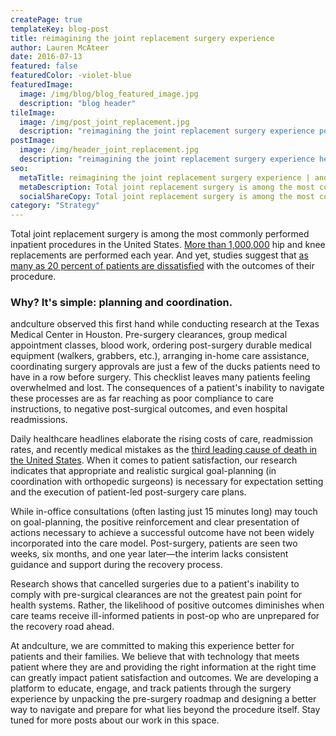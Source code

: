 ```yaml
---
createPage: true
templateKey: blog-post
title: reimagining the joint replacement surgery experience
author: Lauren McAteer
date: 2016-07-13
featured: false
featuredColor: -violet-blue
featuredImage:
  image: /img/blog/blog_featured_image.jpg
  description: "blog header"
tileImage:
  image: /img/post_joint_replacement.jpg
  description: "reimagining the joint replacement surgery experience post image"
postImage:
  image: /img/header_joint_replacement.jpg
  description: "reimagining the joint replacement surgery experience header image"
seo:
  metaTitle: reimagining the joint replacement surgery experience | andculture
  metaDescription: Total joint replacement surgery is among the most commonly performed inpatient procedures in the US. So why are patients so often dissatisfied after surgery?
  socialShareCopy: Total joint replacement surgery is among the most commonly performed inpatient procedures in the US. So why are patients so often dissatisfied after surgery?
category: "Strategy"
---
```

Total joint replacement surgery is among the most commonly performed inpatient procedures in the United States. [More than 1,000,000](https://www.mayoclinic.org/medical-professionals/orthopedic-surgery/news/first-nationwide-prevalence-study-of-hip-and-knee-arthroplasty-shows-7-2-million-americans-living-with-implants/mac-20431170) hip and knee replacements are performed each year. And yet, studies suggest that [as many as 20 percent of patients are dissatisfied](http://www.ncbi.nlm.nih.gov/pmc/articles/PMC2795819/) with the outcomes of their procedure.

### Why? It's simple: planning and coordination.
andculture observed this first hand while conducting research at the Texas Medical Center in Houston. Pre-surgery clearances, group medical appointment classes, blood work, ordering post-surgery durable medical equipment (walkers, grabbers, etc.), arranging in-home care assistance, coordinating surgery approvals are just a few of the ducks patients need to have in a row before surgery. This checklist leaves many patients feeling overwhelmed and lost. The consequences of a patient's inability to navigate these processes are as far reaching as poor compliance to care instructions, to negative post-surgical outcomes, and even hospital readmissions.

Daily healthcare headlines elaborate the rising costs of care, readmission rates, and recently medical mistakes as the [third leading cause of death in the United States](http://hub.jhu.edu/2016/05/03/medical-errors-third-leading-cause-of-death). When it comes to patient satisfaction, our research indicates that appropriate and realistic surgical goal-planning (in coordination with orthopedic surgeons) is necessary for expectation setting and the execution of patient-led post-surgery care plans.

While in-office consultations (often lasting just 15 minutes long) may touch on goal-planning, the positive reinforcement and clear presentation of actions necessary to achieve a successful outcome have not been widely incorporated into the care model. Post-surgery, patients are seen two weeks, six months, and one year later—the interim lacks consistent guidance and support during the recovery process.

Research shows that cancelled surgeries due to a patient's inability to comply with pre-surgical clearances are not the greatest pain point for health systems. Rather, the likelihood of positive outcomes diminishes when care teams receive ill-informed patients in post-op who are unprepared for the recovery road ahead.

At andculture, we are committed to making this experience better for patients and their families. We believe that with technology that meets patient where they are and providing the right information at the right time can greatly impact patient satisfaction and outcomes. We are developing a platform to educate, engage, and track patients through the surgery experience by unpacking the pre-surgery roadmap and designing a better way to navigate and prepare for what lies beyond the procedure itself. Stay tuned for more posts about our work in this space.